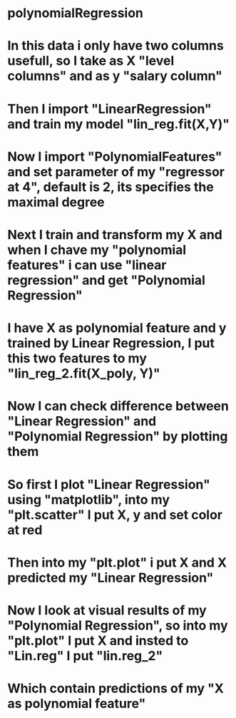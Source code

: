 # polynomialRegression
# In this data i only have two columns usefull, so I take as X "level columns" and as y "salary column"
# Then I import "LinearRegression" and train my model "lin_reg.fit(X,Y)"
# Now I import "PolynomialFeatures" and set parameter of my "regressor at 4", default is 2, its specifies the maximal degree
# Next I train and transform my X and when I chave my "polynomial features" i can use "linear regression" and get "Polynomial Regression"
# I have X as polynomial feature and y trained by Linear Regression, I put this two features to my "lin_reg_2.fit(X_poly, Y)" 
# Now I can check difference between "Linear Regression" and "Polynomial Regression" by plotting them
# So first I plot "Linear Regression" using "matplotlib", into my "plt.scatter" I put X, y and set color at red 
# Then into my "plt.plot" i put X and X predicted my "Linear Regression"
# Now I look at visual results of my "Polynomial Regression", so  into my "plt.plot" I put X and insted to "Lin.reg" I put "lin.reg_2"
# Which contain predictions of my "X as polynomial feature"  
